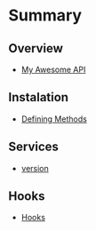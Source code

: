 # Summary

## Overview

* [My Awesome API](README.md)

## Instalation

* [Defining Methods](methods.md)

## Services

* [version](version.md)

## Hooks

* [Hooks](hooks.md)

